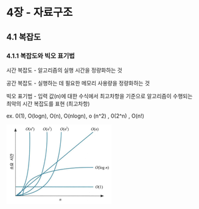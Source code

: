 # 4장 - 자료구조

## 4.1 복잡도

### 4.1.1 복잡도와 빅오 표기법

시간 복잡도 - 알고리즘의 실행 시간을 정량화하는 것

공간 복잡도 - 실행하는 데 필요한 메모리 사용량을 정량화하는 것

빅오 표기법 - 입력 값(n)에 대한 수식에서 최고차항을 기준으로 알고리즘이 수행되는 최악의 시간 복잡도를 표현 (최고차항)

ex. 0(1), O(logn), O(n), O(nlogn), o (n^2) , 0(2^n) , O(n!)

![Alt text](BIG_O.png)

